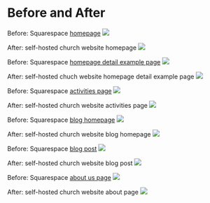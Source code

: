 # Before and After

Before: Squarespace [homepage](http://www.prettyprairieumc.org)
![](images/original-website-homepage.png)

After: self-hosted church website homepage
![](images/self-hosted-church-website-homepage.png)

Before: Squarespace [homepage detail example page](http://www.prettyprairieumc.org/#/welcome)
![](images/original-website-homepage-detail-example-page.png)

After: self-hosted chuch website homepage detail example page
![](images/self-hosted-church-website-homepage-detail-example-page.png)

Before: Squarespace [activities page](http://www.prettyprairieumc.org/activities)
![](images/original-website-activities.png)

After: self-hosted church website activities page
![](images/self-hosted-church-website-activities-page.png)

Before: Squarespace [blog homepage](http://www.prettyprairieumc.org/new-blog)
![](images/original-website-blog.png)

After: self-hosted church website blog homepage
![](images/self-hosted-church-website-blog-homepage.png)

Before: Squarespace [blog post](http://www.prettyprairieumc.org/new-blog/2016/7/12/pastors-welcome)
![](images/original-website-blog-post.png)

After: self-hosted church website blog post
![](images/self-hosted-church-website-blog-post.png)

Before: Squarespace [about us page](http://www.prettyprairieumc.org/about)
![](images/original-website-about.png)

After: self-hosted church website about page
![](images/self-hosted-church-website-about-page.png)

